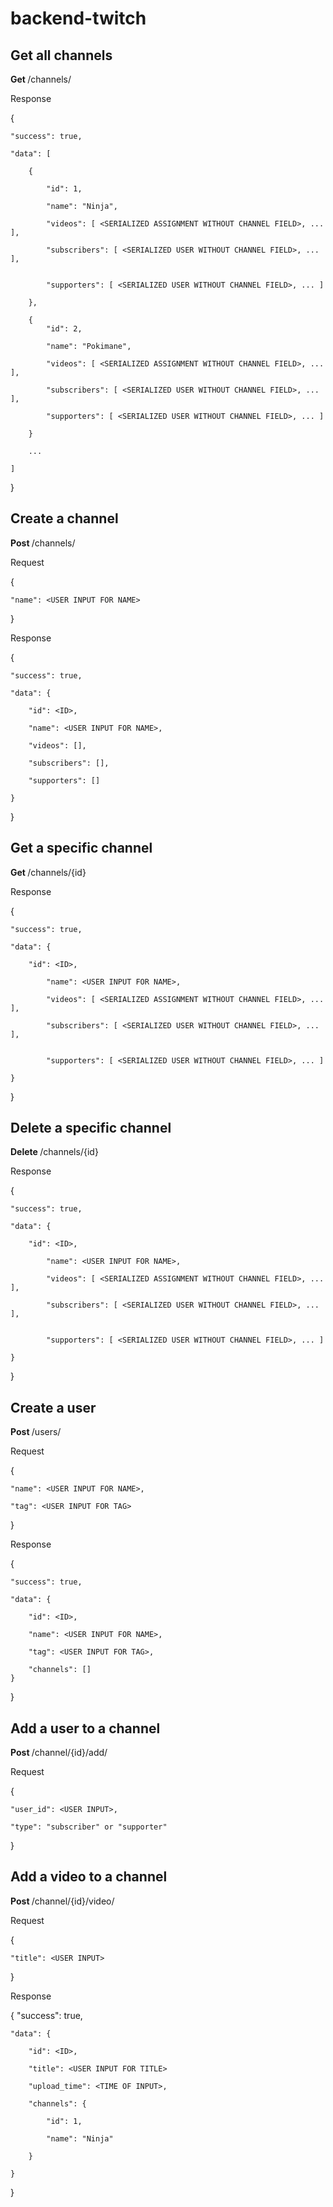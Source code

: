 # backend-twitch

## Get all channels

<strong> Get </strong> /channels/


Response

{

    "success": true,

    "data": [

        {

            "id": 1,

            "name": "Ninja",

            "videos": [ <SERIALIZED ASSIGNMENT WITHOUT CHANNEL FIELD>, ... ],

            "subscribers": [ <SERIALIZED USER WITHOUT CHANNEL FIELD>, ... ],


            "supporters": [ <SERIALIZED USER WITHOUT CHANNEL FIELD>, ... ]

        },

        {
            "id": 2,

            "name": "Pokimane",

            "videos": [ <SERIALIZED ASSIGNMENT WITHOUT CHANNEL FIELD>, ... ],

            "subscribers": [ <SERIALIZED USER WITHOUT CHANNEL FIELD>, ... ],

            "supporters": [ <SERIALIZED USER WITHOUT CHANNEL FIELD>, ... ]

        }

        ...

    ]

}




## Create a channel

<strong> Post </strong> /channels/

Request

{

	"name": <USER INPUT FOR NAME>

}

Response

{

    "success": true,

    "data": {

        "id": <ID>,

        "name": <USER INPUT FOR NAME>,

        "videos": [],

        "subscribers": [],

        "supporters": []

    }

}




## Get a specific channel

<strong> Get </strong> /channels/{id}

Response

{

    "success": true,

    "data": { 
           
        "id": <ID>,

            "name": <USER INPUT FOR NAME>,

            "videos": [ <SERIALIZED ASSIGNMENT WITHOUT CHANNEL FIELD>, ... ],

            "subscribers": [ <SERIALIZED USER WITHOUT CHANNEL FIELD>, ... ],


            "supporters": [ <SERIALIZED USER WITHOUT CHANNEL FIELD>, ... ]

    }
}


## Delete a specific channel

<strong> Delete </strong> /channels/{id}

Response

{

    "success": true,

    "data": { 
           
        "id": <ID>,

            "name": <USER INPUT FOR NAME>,

            "videos": [ <SERIALIZED ASSIGNMENT WITHOUT CHANNEL FIELD>, ... ],

            "subscribers": [ <SERIALIZED USER WITHOUT CHANNEL FIELD>, ... ],


            "supporters": [ <SERIALIZED USER WITHOUT CHANNEL FIELD>, ... ]

    }
}

## Create a user

<strong> Post </strong> /users/


Request


{

	"name": <USER INPUT FOR NAME>,

	"tag": <USER INPUT FOR TAG>

}

Response

{

    "success": true,

    "data": {

        "id": <ID>,

        "name": <USER INPUT FOR NAME>,

        "tag": <USER INPUT FOR TAG>,

        "channels": []
    }
}

## Add a user to a channel

<Strong> Post </Strong> /channel/{id}/add/

Request

{

    "user_id": <USER INPUT>,

    "type": "subscriber" or "supporter"

}

## Add a video to a channel

<Strong> Post </Strong> /channel/{id}/video/

Request

{

    "title": <USER INPUT>

}

Response

{
    "success": true,

    "data": {

        "id": <ID>,

        "title": <USER INPUT FOR TITLE>

        "upload_time": <TIME OF INPUT>,

        "channels": {

            "id": 1,

            "name": "Ninja"

        }

    }

}